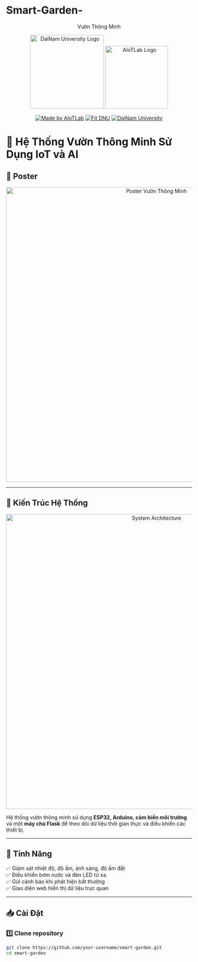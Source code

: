 # Smart-Garden-

<div align="center">
Vườn Thông Minh 
<p align="center">
   <img src="docs/images/logo.png" alt="DaiNam University Logo" width="200"/>
   <img src="docs/images/AIoTLab_logo.png" alt="AIoTLab Logo" width="170"/>
</p>

[![Made by AIoTLab](https://img.shields.io/badge/Made%20by%20AIoTLab-blue?style=for-the-badge)](https://www.facebook.com/DNUAIoTLab)
[![Fit DNU](https://img.shields.io/badge/Fit%20DNU-green?style=for-the-badge)](https://fitdnu.net/)
[![DaiNam University](https://img.shields.io/badge/DaiNam%20University-red?style=for-the-badge)](https://dainam.edu.vn)

</div>

# 🌱 Hệ Thống Vườn Thông Minh Sử Dụng IoT và AI  

## 📌 Poster

<p align="center">
  <img src="docs/images/poster_ai_iot.jpg" alt="Poster Vườn Thông Minh" width="800"/>
</p>

---

## 🔧 Kiến Trúc Hệ Thống  

<p align="center">
  <img src="docs/images/SoDoHeThong.png" alt="System Architecture" width="800"/>
</p>

Hệ thống vườn thông minh sử dụng **ESP32, Arduino, cảm biến môi trường** và một **máy chủ Flask** để theo dõi dữ liệu thời gian thực và điều khiển các thiết bị.

---

## 🚀 Tính Năng
✅ Giám sát nhiệt độ, độ ẩm, ánh sáng, độ ẩm đất  
✅ Điều khiển bơm nước và đèn LED từ xa  
✅ Gửi cảnh báo khi phát hiện bất thường  
✅ Giao diện web hiển thị dữ liệu trực quan  

---

## 📥 Cài Đặt

### 1️⃣ **Clone repository**
```sh
git clone https://github.com/your-username/smart-garden.git
cd smart-garden
